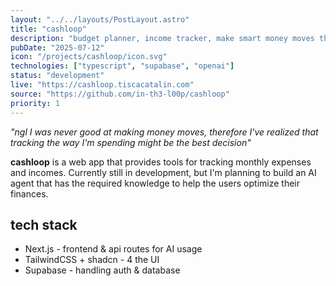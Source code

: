 ```yaml
---
layout: "../../layouts/PostLayout.astro"
title: "cashloop"
description: "budget planner, income tracker, make smart money moves through a web app"
pubDate: "2025-07-12"
icon: "/projects/cashloop/icon.svg"
technologies: ["typescript", "supabase", "openai"]
status: "development"
live: "https://cashloop.tiscacatalin.com"
source: "https://github.com/in-th3-l00p/cashloop"
priority: 1
---
```


*"ngl I was never good at making money moves, therefore I've realized that tracking the 
way I'm spending might be the best decision"*

**cashloop** is a web app that provides tools for tracking monthly expenses and incomes.
Currently still in development, but I'm planning to build an AI agent that has the required
knowledge to help the users optimize their finances.

## tech stack
* Next.js - frontend & api routes for AI usage
* TailwindCSS + shadcn - 4 the UI
* Supabase - handling auth & database